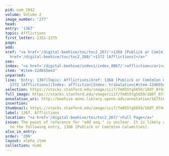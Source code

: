 ```yaml
---
pid: num_1942
volume: Volume 2
image_number: '277'
head:
entry: '1367'
topic: Afflictions
first_letter: 1351-1375
page:
add:
xref: "<a href='/digital-beehive/toc/toc2_267/'>1368 [Publick or Com[m]on Calamities]</a>|<a
  href='/digital-beehive/toc/toc2_268/'>1372 [Afflictions]</a>"
see:
index: "<a href='/digital-beehive/index1/index_0067/'>affliction</a>|<a href='/digital-beehive/index5/index_4198/'>tribulation</a>"
item: "#item-12db55ee3"
unparsed:
line: 'Entry: 1367|Topic: Afflictions|Xref: 1368 [Publick or Com[m]on Calamities]|Xref:
  1372 [Afflictions]|Index: affliction|Index: tribulation|#item-12db55ee3'
selection: https://stacks.stanford.edu/image/iiif/fm855tg5659/1607_0744/379,1223,2889,1027/full/0/default.jpg
full_image: https://stacks.stanford.edu/image/iiif/fm855tg5659/1607_0744/full/full/0/default.jpg
annotation_uri: http://beehive-anno.library.upenn.edu/annotation/1675108499633
insertion:
thumbnail: https://stacks.stanford.edu/image/iiif/fm855tg5659/1607_0744/379,1223,600,180/250,/0/default.jpg
label: 1367. Afflictions
location: "<a href='/digital-beehive/toc/toc2_267/'>Full Page</a>"
issue: The point of reference for "add seq." is unclear. It is likely a cross-reference
  to the following entry, 1368 [Publick or Com[m]on Calamities].
also_in_entry:
order: '209'
layout: alpha_item
collection: num6
---
```

